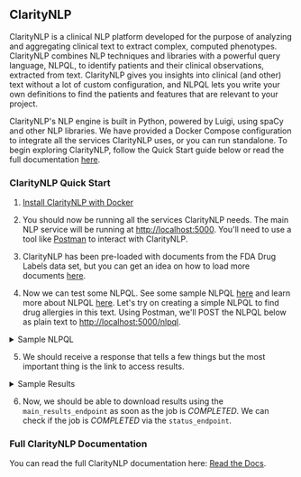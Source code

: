 ## ClarityNLP

ClarityNLP is a clinical NLP platform developed for the purpose of analyzing and aggregating clinical text to extract complex, computed phenotypes. 
ClarityNLP combines NLP techniques and libraries with a powerful query language, NLPQL, to identify patients and their clinical observations, extracted from text. 
ClarityNLP gives you insights into clinical (and other) text without a lot of custom configuration, and NLPQL lets you write your own definitions to find the patients and features that are relevant to your project.  

ClarityNLP's NLP engine is built in Python, powered by Luigi, using spaCy and other NLP libraries. We have provided a Docker Compose configuration to integrate all the services ClarityNLP uses, or you can run standalone. To begin exploring ClarityNLP, follow the Quick Start guide below or read the full documentation [here](http://claritynlp.readthedocs.io/en/latest/index.html).

### ClarityNLP Quick Start

1. [Install ClarityNLP with Docker](http://claritynlp.readthedocs.io/en/latest/setup/local-docker.html#running-locally)

2. You should now be running all the services ClarityNLP needs. The main NLP service will be running at [http://localhost:5000](http://localhost:5000). You'll need to use a tool like [Postman](https://www.getpostman.com/apps) to interact with ClarityNLP.

3. ClarityNLP has been pre-loaded with documents from the FDA Drug Labels data set, but you can get an idea on how to load more documents [here](http://claritynlp.readthedocs.io/en/latest/setup/index.html#data-ingestion).

4. Now we can test some NLPQL. See some sample NLPQL [here](https://github.com/ClarityNLP/ClarityNLP/tree/master/nlp/samples/nlpql) and learn more about NLPQL [here](http://claritynlp.readthedocs.io/en/latest/user_guide/intro/overview.html#example-nlpql-phenotype-walkthrough). Let's try on creating a simple NLPQL to find drug allergies in this text.
Using Postman, we'll POST the NLPQL below as plain text to [http://localhost:5000/nlpql](http://localhost:5000/nlpql).

<details><summary>Sample NLPQL</summary>
<p>

```
debug;

// Phenotype library name
phenotype "Drug Allergy" version "1";

/* Phenotype library description */
description "Sample NLPQL to find drug allergies.";

// # Structured Data Model #
datamodel OMOP version "5.3";

// # Referenced libraries #
// The ClarityCore library provides common functions for simplifying NLP pipeline creation
include ClarityCore version "1.0" called Clarity;
include OHDSIHelpers version "1.0" called OHDSI;

// ## Code Systems ##
codesystem OMOP: "http://omop.org"; // OMOP vocabulary https://github.com/OHDSI/Vocabulary-v5.0;


// #Manual Term sets#
// simple example-- termset "Vegetables":["brocolli","carrots","cauliflower"]
// can add expansion of structured concepts from terminologies as well with OMOPHelpers

documentset ProviderNotes:
    Clarity.createReportTagList(["Physician","Nurse","Note","Discharge Summary"]);

termset PenicillinTerms: [
"Amoxicillin",
"Ampicillin",
"Dicloxacillin",
"Nafcillin",
"Oxacillin",
"Penicillin G",
"Penicillin V",
"Piperacillin",
"Ticarcillin"];

termset AllergyTerms: [
"allergy",
"Skin rash",
"Hives",
"Itching",
"Fever",
"Swelling",
"Shortness of breath",
"Wheezing",
"Runny nose",
"Itchy eyes",
"watery eyes",
"Anaphylaxis"];

define isPenicillin:
  Clarity.ProviderAssertion({
    termset: [PenicillinTerms],
    documentset: [ProviderNotes]
  });

define hasAllergy:
  Clarity.ProviderAssertion({
    termset: [AllergyTerms],
    documentset: [ProviderNotes]
  });


//CDS logical Context (Patient, Document)
context Patient;

define final hasSepsis:
  where isPenicillin AND hasAllergy;

```
</p>
</details>



5. We should receive a response that tells a few things but the most important thing is the link to access results.
<details><summary>Sample Results</summary>
<p>

```
{
    "job_id": "1",
    "phenotype_id": "1",
    "phenotype_config": "http://localhost:5000/phenotype_id/1",
    "pipeline_ids": [
        1,
        2
    ],
    "pipeline_configs": [
        "http://localhost:5000/pipeline_id/1",
        "http://localhost:5000/pipeline_id/2"
    ],
    "status_endpoint": "http://localhost:5000/status/1",
    "luigi_task_monitoring": "http://localhost:8082/static/visualiser/index.html#search__search=job=1",
    "intermediate_results_endpoint": "http://localhost:5000/job_results/1/phenotype_intermediate",
    "main_results_endpoint": "http://localhost:5000/job_results/1/phenotype"
}
```

</p>
</details>


6. Now, we should be able to download results using the `main_results_endpoint` as soon as the job is *COMPLETED*.
We can check if the job is *COMPLETED* via the `status_endpoint`.




### Full ClarityNLP Documentation
You can read the full ClarityNLP documentation here: 
[Read the Docs](http://claritynlp.readthedocs.io/en/latest/).
